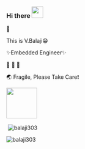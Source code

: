### Hi there <img src="https://media.giphy.com/media/hvRJCLFzcasrR4ia7z/giphy.gif" width="30px">
🌱 

This is V.Balaji:grin:

✨Embedded Engineer✨                                           

:see_no_evil: :hear_no_evil: :speak_no_evil:

:earth_asia: Fragile, Please Take Care:heavy_exclamation_mark:

<img src="https://media.giphy.com/media/31vamYdZV5ISQ/giphy.gif" width="80px"> 

<p>&nbsp;<img align="center" src="https://github-readme-stats.vercel.app/api?username=balaji303&show_icons=true&locale=en&theme=tokyonight" alt="balaji303" /></p>

<p><img align="center" src="https://github-readme-streak-stats.herokuapp.com/?user=balaji303&&theme=tokyonight" alt="balaji303" /></p>


